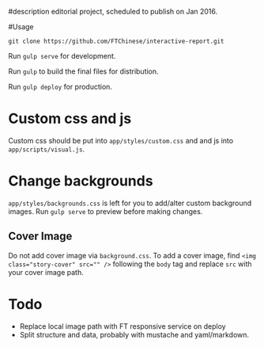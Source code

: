 #description
editorial project, scheduled to publish on Jan 2016.

#Usage

`git clone https://github.com/FTChinese/interactive-report.git`

Run `gulp serve` for development.

Run `gulp` to build the final files for distribution.

Run `gulp deploy` for production.

# Custom css and js

Custom css should be put into `app/styles/custom.css` and  and js into `app/scripts/visual.js`.

# Change backgrounds

`app/styles/backgrounds.css` is left for you to add/alter custom background images. Run `gulp serve` to preview before making changes.

## Cover Image

Do not add cover image via `background.css`. To add a cover image, find `<img class="story-cover" src="" />` following the `body` tag and replace `src` with your cover image path.


# Todo
- Replace local image path with FT responsive service on deploy
- Split structure and data, probably with mustache and yaml/markdown.

